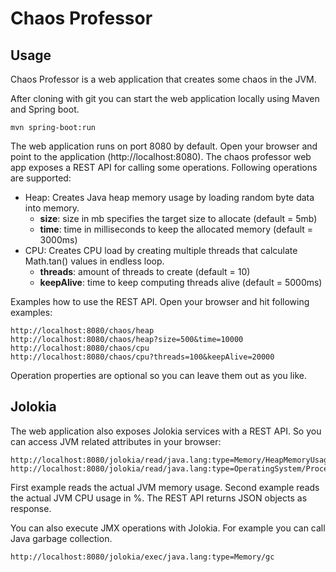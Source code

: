 Chaos Professor
===============

Usage
-----

Chaos Professor is a web application that creates some chaos in the JVM. 

After cloning with git you can start the web application locally using Maven and Spring boot.

    mvn spring-boot:run

The web application runs on port 8080 by default. Open your browser and point to the application (http://localhost:8080). 
The chaos professor web app exposes a REST API for calling some operations. Following 
operations are supported:

* Heap: Creates Java heap memory usage by loading random byte data into memory.
    * **size**: size in mb specifies the target size to allocate (default = 5mb)
    * **time**: time in milliseconds to keep the allocated memory (default = 3000ms)
* CPU: Creates CPU load by creating multiple threads that calculate Math.tan() values in endless loop.
    * **threads**: amount of threads to create (default = 10)
    * **keepAlive**: time to keep computing threads alive (default = 5000ms)

Examples how to use the REST API. Open your browser and hit following examples:

    http://localhost:8080/chaos/heap
    http://localhost:8080/chaos/heap?size=500&time=10000
    http://localhost:8080/chaos/cpu
    http://localhost:8080/chaos/cpu?threads=100&keepAlive=20000
    
Operation properties are optional so you can leave them out as you like.     

Jolokia
-------

The web application also exposes Jolokia services with a REST API. So you can access JVM related attributes 
in your browser:

    http://localhost:8080/jolokia/read/java.lang:type=Memory/HeapMemoryUsage
    http://localhost:8080/jolokia/read/java.lang:type=OperatingSystem/ProcessCpuLoad
    
First example reads the actual JVM memory usage. Second example reads the actual JVM CPU usage in %. The REST API returns
JSON objects as response.

You can also execute JMX operations with Jolokia. For example you can call Java garbage collection. 

    http://localhost:8080/jolokia/exec/java.lang:type=Memory/gc
